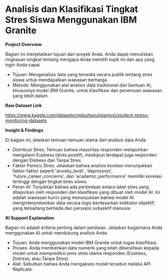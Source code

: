 # Analisis dan Klasifikasi Tingkat Stres Siswa Menggunakan IBM Granite

**Project Overview**

Bagian ini menjelaskan tujuan dari proyek Anda. Anda dapat menuliskan ringkasan singkat tentang mengapa Anda memilih topik ini dan apa yang ingin Anda capai.
* Tujuan: Menganalisis data yang tersedia secara publik tentang stres siswa untuk mendapatkan wawasan berharga.
* Metode: Menggunakan alat analisis data tradisional dan bantuan AI, khususnya model IBM Granite, untuk klasifikasi dan penemuan wawasan yang lebih dalam.

**Raw Dataset Link**

https://www.kaggle.com/datasets/mdsultanulislamovi/student-stress-monitoring-datasets

**Insight & Findings**

Di bagian ini, jelaskan temuan-temuan utama dari analisis data Anda.
* Distribusi Stres: Temuan bahwa mayoritas responden melaporkan mengalami Eustress (stres positif), meskipun terdapat juga responden dengan Distress dan Tanpa Stres.
* Faktor Pemicu Stres: Jelaskan bahwa analisis korelasi menunjukkan faktor-faktor seperti 'anxiety_level', 'depression', 'future_career_concerns', dan 'academic_performance' memiliki korelasi tertinggi dengan tingkat stres siswa.
* Peran AI: Tunjukkan bahwa ada perbedaan antara label stres yang dilaporkan oleh responden dan klasifikasi yang dibuat oleh model AI. Ini adalah wawasan kunci yang menunjukkan bahwa model AI menginterpretasikan data secara logis berdasarkan indikator objektif, yang terkadang berbeda dari persepsi subyektif manusia.

**AI Support Explanation**

Bagian ini adalah kriteria penting dalam penilaian. Jelaskan bagaimana Anda menggunakan AI untuk mendukung analisis Anda.
* Tujuan: Anda menggunakan model IBM Granite untuk tugas klasifikasi.
* Proses: Anda memberikan data numerik yang telah dibersihkan kepada model untuk memprediksi jenis stres utama responden (Eustress, Distress, atau Tanpa Stres).
* Alat: Sebutkan bahwa Anda mengakses model tersebut melalui API Replicate.

